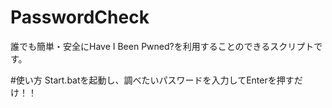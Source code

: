 # PasswordCheck
誰でも簡単・安全にHave I Been Pwned?を利用することのできるスクリプトです。

#使い方
Start.batを起動し、調べたいパスワードを入力してEnterを押すだけ！！

